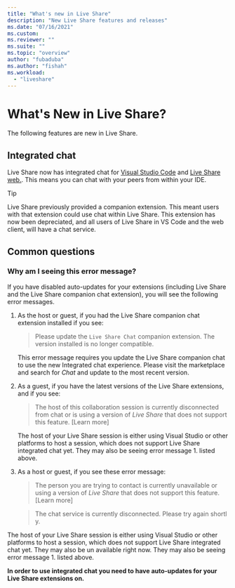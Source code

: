 ```yaml
---
title: "What's new in Live Share"
description: "New Live Share features and releases"
ms.date: "07/16/2021"
ms.custom:
ms.reviewer: ""
ms.suite: ""
ms.topic: "overview"
author: "fubaduba"
ms.author: "fishah"
ms.workload: 
  - "liveshare"
---
```


# What's New in Live Share?

The following features are new in Live Share.

## Integrated chat

Live Share now has integrated chat for [Visual Studio Code](../use/vscode.md) and [Live Share web.](../quickstart/browser-join.md). This means you can chat with your peers from within your IDE.

>[!TIP]
>Live Share previously provided a companion extension. This meant users with that extension could use chat within Live Share. This extension has now been depreciated, and all users of Live Share in VS Code and the web client, will have a chat service.

## Common questions

### Why am I seeing this error message?

If you have disabled auto-updates for your extensions (including Live Share and the Live Share companion chat extension), you will see the following error messages.

1. As the host or guest, if you had the Live Share companion chat extension installed if you see:

   > Please update the `Live Share Chat` companion extension. The version installed is no longer compatible.

   This error message requires you update the Live Share companion chat to use the new Integrated chat experience.
Please visit the marketplace and search for *Chat* and update to the most recent version. 

2. As a guest, if you have the latest versions of the Live Share extensions, and if you see:

   > The host of this collaboration session is currently disconnected from chat or is using a version of _Live Share_ that does not support this feature. [Learn more] 

   The host of your Live Share session is either using Visual Studio or other platforms to host a session, which does not support Live Share integrated chat yet. They may also be seeing error message 1. listed above.

3. As a host or guest, if you see these error message:

   > The person you are trying to contact is currently unavailable or using a version of _Live Share_ that does not support this feature. [Learn more]

   >The chat service is currently disconnected. Please try again shortly.

The host of your Live Share session is either using Visual Studio or other platforms to host a session, which does not support Live Share integrated chat yet. They may also be un available right now. They may also be seeing error message 1. listed above.

**In order to use integrated chat you need to have auto-updates for your Live Share extensions on.**
